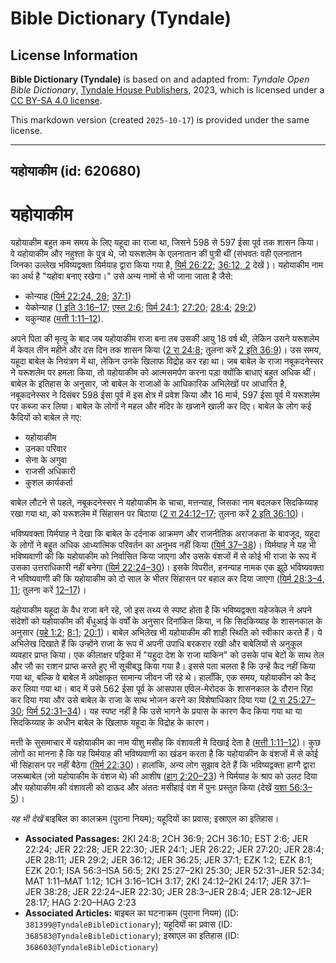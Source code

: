 # Bible Dictionary (Tyndale)

## License Information

**Bible Dictionary (Tyndale)** is based on and adapted from: _Tyndale Open Bible Dictionary_, [Tyndale House Publishers](https://tyndaleopenresources.com/), 2023, which is licensed under a [CC BY-SA 4.0 license](https://creativecommons.org/licenses/by-sa/4.0/legalcode.en).

This markdown version (created `2025-10-17`) is provided under the same license.



--------------------------------

## यहोयाकीम (id: 620680)

यहोयाकीम
========

यहोयाकीम बहुत कम समय के लिए यहूदा का राजा था, जिसने 598 से 597 ईसा पूर्व तक शासन किया। वे यहोयाकीम और नहुश्ता के पुत्र थे, जो यरूशलेम के एलनातान की पुत्री थीं (संभवतः वही एलनातान जिनका उल्लेख भविष्यद्वक्ता यिर्मयाह द्वारा किया गया है, [यिर्म 26:22](https://ref.ly/Jer26:22); [36:12, 2](https://ref.ly/Jer36:12) देखें )। यहोयाकीम नाम का अर्थ है "यहोवा बनाए रखेगा।" उसे अन्य नामों से भी जाना जाता है जैसे:

* कोन्याह ([यिर्म 22:24, 28](https://ref.ly/Jer22:24); [37:1](https://ref.ly/Jer37:1))
* येकोन्याह ([1 इति 3:16–17](https://ref.ly/1Chr3:16-1Chr3:17); [एस्त 2:6](https://ref.ly/Esth2:6); [यिर्म 24:1](https://ref.ly/Jer24:1); [27:20](https://ref.ly/Jer27:20); [28:4](https://ref.ly/Jer28:4); [29:2](https://ref.ly/Jer29:2))
* यकुन्याह ([मत्ती 1:11–12](https://ref.ly/Matt1:11-Matt1:12)).

अपने पिता की मृत्यु के बाद जब यहोयाकीम राजा बना तब उसकी आयु 18 वर्ष थी, लेकिन उसने यरूशलेम में केवल तीन महीने और दस दिन तक शासन किया ([2 रा 24:8](https://ref.ly/2Kgs24:8); तुलना करें [2 इति 36:9](https://ref.ly/2Chr36:9))। उस समय, यहूदा बाबेल के नियंत्रण में था, लेकिन उनके खिलाफ विद्रोह कर रहा था। जब बाबेल के राजा नबूकदनेस्सर ने यरूशलेम पर हमला किया, तो यहोयाकीम को आत्मसमर्पण करना पड़ा क्योंकि बाधाएं बहुत अधिक थीं। बाबेल के इतिहास के अनुसार, जो बाबेल के राजाओं के आधिकारिक अभिलेखों पर आधारित है, नबूकदनेस्सर ने दिसंबर 598 ईसा पूर्व में इस क्षेत्र में प्रवेश किया और 16 मार्च, 597 ईसा पूर्व में यरूशलेम पर कब्जा कर लिया। बाबेल के लोगों ने महल और मंदिर के खजाने खाली कर दिए। बाबेल के लोग कई कैदियों को बाबेल ले गए:

* यहोयाकीम
* उनका परिवार
* सेना के अगुवा
* राजसी अधिकारी
* कुशल कार्यकर्ता

बाबेल लौटने से पहले, नबूकदनेस्सर ने यहोयाकीम के चाचा, मत्तन्याह, जिसका नाम बदलकर सिदकिय्याह रखा गया था, को यरूशलेम में सिंहासन पर बिठाया ([2 रा 24:12–17](https://ref.ly/2Kgs24:12-2Kgs24:17); तुलना करें [2 इति 36:10](https://ref.ly/2Chr36:10))। 

भविष्यवक्ता यिर्मयाह ने देखा कि बाबेल के दर्दनाक आक्रमण और राजनीतिक अराजकता के बावजूद, यहूदा के लोगों ने बहुत अधिक आध्यात्मिक परिवर्तन का अनुभव नहीं किया ([यिर्म 37–38](https://ref.ly/Jer37:1-Jer38:28))। यिर्मयाह ने यह भी भविष्यवाणी की कि यहोयाकीम को निर्वासित किया जाएगा और उसके वंशजों में से कोई भी राजा के रूप में उसका उत्तराधिकारी नहीं बनेगा ([यिर्म 22:24–30](https://ref.ly/Jer22:24-Jer22:30))। इसके विपरीत, हनन्याह नामक एक झूठे भविष्यवक्ता ने भविष्यवाणी की कि यहोयाकीम को दो साल के भीतर सिंहासन पर बहाल कर दिया जाएगा ([यिर्म 28:3–4, 11](https://ref.ly/Jer28:3-Jer28:4); तुलना करें [12–17](https://ref.ly/Jer28:12-Jer28:17))।

यहोयाकीम यहूदा के वैध राजा बने रहे, जो इस तथ्य से स्पष्ट होता है कि भविष्यद्वक्ता यहेजकेल ने अपने संदेशों को यहोयाकीम की बँधुआई के वर्षों के अनुसार दिनांकित किया, न कि सिदकिय्याह के शासनकाल के अनुसार ([यहे 1:2](https://ref.ly/Ezek1:2); [8:1](https://ref.ly/Ezek8:1); [20:1](https://ref.ly/Ezek20:1))। बाबेल अभिलेख भी यहोयाकीम की शाही स्थिति को स्वीकार करते हैं। ये अभिलेख दिखाते हैं कि उन्होंने राजा के रूप में अपनी उपाधि बरकरार रखी और बाबेलियों से अनुकूल व्यवहार प्राप्त किया। एक कीलाक्षर पट्टिका में "यहुदा देश के राजा याकिन" को उसके पांच बेटों के साथ तेल और जौ का राशन प्राप्त करते हुए भी सूचीबद्ध किया गया है। इससे पता चलता है कि उन्हें कैद नहीं किया गया था, बल्कि वे बाबेल में अपेक्षाकृत सामान्य जीवन जी रहे थे। हालाँकि, एक समय, यहोयाकीन को कैद कर लिया गया था। बाद में उसे 562 ईसा पूर्व के आसपास एविल\-मेरोदक के शासनकाल के दौरान रिहा कर दिया गया और उसे बाबेल के राजा के साथ भोजन करने का विशेषाधिकार दिया गया ([2 रा 25:27–30](https://ref.ly/2Kgs25:27-2Kgs25:30); [यिर्म 52:31–34](https://ref.ly/Jer52:31-Jer52:34))। यह स्पष्ट नहीं है कि उसे भागने के प्रयास के कारण कैद किया गया था या सिदकिय्याह के अधीन बाबेल के खिलाफ यहूदा के विद्रोह के कारण।

मत्ती के सुसमाचार में यहोयाकीम का नाम यीशु मसीह कि वंशावली मे दिखाई देता है ([मत्ती 1:11–12](https://ref.ly/Matt1:11-Matt1:12))। कुछ लोगों का मानना ​​है कि यह यिर्मयाह की भविष्यवाणी का खंडन करता है कि यहोयाकीन के वंशजों में से कोई भी सिंहासन पर नहीं बैठेगा ([यिर्म 22:30](https://ref.ly/Jer22:30))। हालांकि, अन्य लोग सुझाव देते हैं कि भविष्यद्वक्ता हाग्गै द्वारा जरूब्बाबेल (जो यहोयाकीम के वंशज थे) की आशीष ([हाग् 2:20–23](https://ref.ly/Hag2:20-Hag2:23)) ने यिर्मयाह के श्राप को उलट दिया और यहोयाकीम की वंशावली को दाऊद और अंततः मसीहाई वंश में पुनः प्रस्तुत किया (देखें [यशा 56:3–5](https://ref.ly/Isa56:3-Isa56:5))।

*यह भी देखें* बाइबिल का कालक्रम (पुराना नियम); यहूदियों का प्रवास; इस्राएल का इतिहास। 

* **Associated Passages:** 2KI 24:8; 2CH 36:9; 2CH 36:10; EST 2:6; JER 22:24; JER 22:28; JER 22:30; JER 24:1; JER 26:22; JER 27:20; JER 28:4; JER 28:11; JER 29:2; JER 36:12; JER 36:25; JER 37:1; EZK 1:2; EZK 8:1; EZK 20:1; ISA 56:3–ISA 56:5; 2KI 25:27–2KI 25:30; JER 52:31–JER 52:34; MAT 1:11–MAT 1:12; 1CH 3:16–1CH 3:17; 2KI 24:12–2KI 24:17; JER 37:1–JER 38:28; JER 22:24–JER 22:30; JER 28:3–JER 28:4; JER 28:12–JER 28:17; HAG 2:20–HAG 2:23
* **Associated Articles:** बाइबल का घटनाक्रम (पुराना नियम) (ID: `381399@TyndaleBibleDictionary`); यहूदियों का प्रवास (ID: `368583@TyndaleBibleDictionary`); इस्राएल का इतिहास  (ID: `368603@TyndaleBibleDictionary`)

